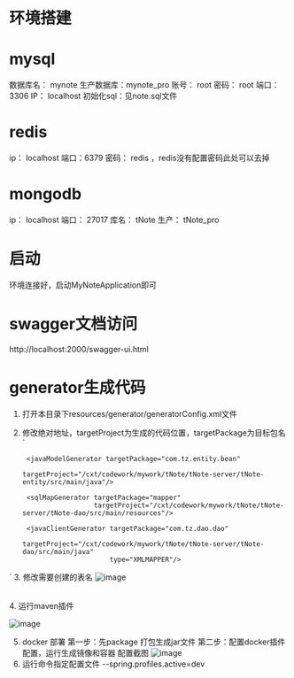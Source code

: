 # 环境搭建
# mysql  
数据库名： mynote
生产数据库：mynote_pro
账号： root
密码： root
端口： 3306
IP： localhost
初始化sql：见note.sql文件
# redis
ip： localhost
端口：6379
密码： redis ，redis没有配置密码此处可以去掉
# mongodb
ip： localhost
端口： 27017
库名： tNote
生产： tNote_pro
# 启动
环境连接好，启动MyNoteApplication即可
# swagger文档访问
http://localhost:2000/swagger-ui.html
# generator生成代码
1. 打开本目录下resources/generator/generatorConfig.xml文件
2. 修改绝对地址，targetProject为生成的代码位置，targetPackage为目标包名
`

        <javaModelGenerator targetPackage="com.tz.entity.bean"
                            targetProject="/cxt/codework/mywork/tNote/tNote-server/tNote-entity/src/main/java"/>

        <sqlMapGenerator targetPackage="mapper"
                         targetProject="/cxt/codework/mywork/tNote/tNote-server/tNote-dao/src/main/resources"/>

        <javaClientGenerator targetPackage="com.tz.dao.dao"
                             targetProject="/cxt/codework/mywork/tNote/tNote-server/tNote-dao/src/main/java"
                             type="XMLMAPPER"/>
`
3. 修改需要创建的表名
![image](https://github.com/TianPuJun/tNote/blob/more-module/tNote-server/tNote-generator/src/img/WX20190910-094829%402x.png)
<table tableName="note_log"><generatedKey column="id" sqlStatement="JDBC"/></table>
4. 运行maven插件

![image](https://github.com/TianPuJun/tNote/blob/more-module/tNote-server/tNote-generator/src/img/WX20190910-095137%402x.png)

5. docker 部署
第一步：先package 打包生成jar文件
第二步：配置docker插件配置，运行生成镜像和容器
配置截图
![image](https://github.com/TianPuJun/tNote/blob/master/tNote-server/src/main/resources/img/docker_run_setter.png)
6. 运行命令指定配置文件
--spring.profiles.active=dev